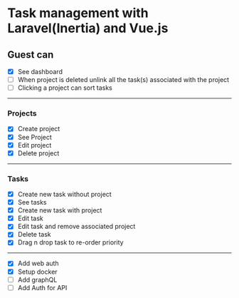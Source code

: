 # Task management with Laravel(Inertia) and Vue.js

## Guest can

- [x] See dashboard  
- [ ] When project is deleted unlink all the task(s) associated with the project  
- [ ] Clicking a project can sort tasks

---

### Projects

- [x] Create project  
- [x] See Project  
- [x] Edit project  
- [x] Delete project

---

### Tasks

- [x] Create new task without project
- [x] See tasks  
- [x] Create new task with project
- [x] Edit task
- [x] Edit task and remove associated project
- [x] Delete task
- [x] Drag n drop task to re-order priority

---

- [x] Add web auth
- [x] Setup docker
- [ ] Add graphQL
- [ ] Add Auth for API
